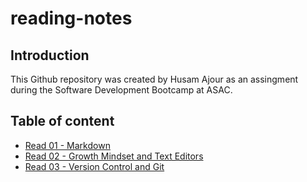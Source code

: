 # reading-notes

## Introduction

This Github repository was created by Husam Ajour as an assingment during the Software Development Bootcamp at ASAC.

## Table of content

- [Read 01 - Markdown](read-01.md)
- [Read 02 - Growth Mindset and Text Editors](read-02.md)
- [Read 03 - Version Control and Git](read-03.md)